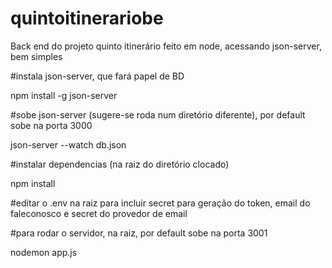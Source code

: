 # quintoitinerariobe
Back end do projeto quinto itinerário feito em node, acessando json-server, bem simples

#instala json-server, que fará papel de BD

npm install -g json-server

#sobe json-server (sugere-se roda num diretório diferente), por default sobe na porta 3000

json-server --watch db.json

#instalar dependencias (na raiz do diretório clocado)

npm install

#editar o .env na raiz para incluir secret para geração do token, email do faleconosco e secret do provedor de email
 
#para rodar o servidor, na raiz, por default sobe na porta 3001

nodemon app.js
